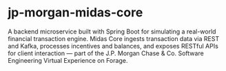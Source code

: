 # jp-morgan-midas-core
A backend microservice built with Spring Boot for simulating a real-world financial transaction engine. Midas Core ingests transaction data via REST and Kafka, processes incentives and balances, and exposes RESTful APIs for client interaction — part of the J.P. Morgan Chase &amp; Co. Software Engineering Virtual Experience on Forage.
